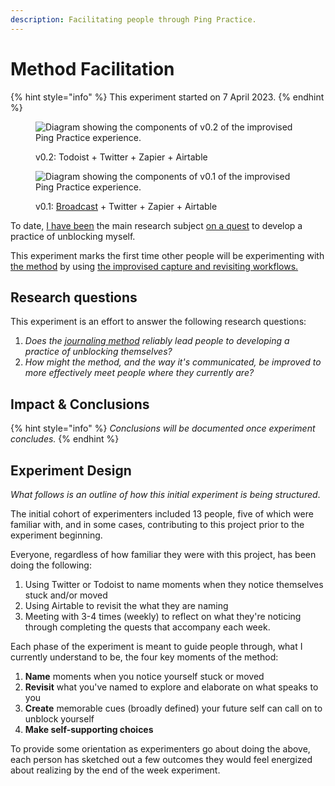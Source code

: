 ```yaml
---
description: Facilitating people through Ping Practice.
---
```


# Method Facilitation

{% hint style="info" %}
This experiment started on 7 April 2023.
{% endhint %}

<div>

<figure><img src="../.gitbook/assets/Screenshot 2024-02-19 at 10.20.16 PM.png" alt="Diagram showing the components of v0.2 of the improvised Ping Practice experience."><figcaption><p>v0.2: Todoist + Twitter + Zapier + Airtable </p></figcaption></figure>

 

<figure><img src="../.gitbook/assets/Screenshot 2024-02-19 at 10.20.03 PM.png" alt="Diagram showing the components of v0.1 of the improvised Ping Practice experience."><figcaption><p>v0.1: <a href="https://apps.apple.com/gb/app/broadcast-just-tweet/id1574084018">Broadcast</a> + Twitter + Zapier + Airtable </p></figcaption></figure>

</div>

To date, [I](../about.md)[ have been](../about.md) the main research subject [on a quest](../needs.md) to develop a practice of unblocking myself.

This experiment marks the first time other people will be experimenting with [the method](../method.md) by using [the improvised capture and revisiting workflows.](ping-practic-0.1.md)

## Research questions&#x20;

This experiment is an effort to answer the following research questions:

1. _Does the_ [_journaling method_](../method.md) _reliably lead people to developing a practice of unblocking themselves?_
2. _How might the method, and the way it's communicated, be improved to more effectively meet people where they currently are?_

## Impact & Conclusions

{% hint style="info" %}
_Conclusions will be documented once experiment concludes._
{% endhint %}

## Experiment Design

_What follows is an outline of how this initial experiment is being structured_.

The initial cohort of experimenters included 13 people, five of which were familiar with, and in some cases, contributing to this project prior to the experiment beginning.

Everyone, regardless of how familiar they were with this project, has been doing the following:

1. Using Twitter or Todoist to name moments when they notice themselves stuck and/or moved
2. Using Airtable to revisit the what they are naming
3. Meeting with 3-4 times (weekly) to reflect on what they're noticing through completing the quests that accompany each week.

Each phase of the experiment is meant to guide people through, what I currently understand to be, the four key moments of the method:

1. **Name** moments when you notice yourself stuck or moved
2. **Revisit** what you've named to explore and elaborate on what speaks to you
3. **Create** memorable cues (broadly defined) your future self can call on to unblock yourself
4. **Make self-supporting choices**

To provide some orientation as experimenters go about doing the above, each person has sketched out a few outcomes they would feel energized about realizing by the end of the week experiment.

